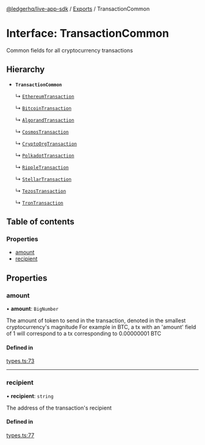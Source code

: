[@ledgerhq/live-app-sdk](../README.md) / [Exports](../modules.md) / TransactionCommon

# Interface: TransactionCommon

Common fields for all cryptocurrency transactions

## Hierarchy

- **`TransactionCommon`**

  ↳ [`EthereumTransaction`](EthereumTransaction.md)

  ↳ [`BitcoinTransaction`](BitcoinTransaction.md)

  ↳ [`AlgorandTransaction`](AlgorandTransaction.md)

  ↳ [`CosmosTransaction`](CosmosTransaction.md)

  ↳ [`CryptoOrgTransaction`](CryptoOrgTransaction.md)

  ↳ [`PolkadotTransaction`](PolkadotTransaction.md)

  ↳ [`RippleTransaction`](RippleTransaction.md)

  ↳ [`StellarTransaction`](StellarTransaction.md)

  ↳ [`TezosTransaction`](TezosTransaction.md)

  ↳ [`TronTransaction`](TronTransaction.md)

## Table of contents

### Properties

- [amount](TransactionCommon.md#amount)
- [recipient](TransactionCommon.md#recipient)

## Properties

### amount

• **amount**: `BigNumber`

The amount of token to send in the transaction, denoted in the smallest cryptocurrency's magnitude
For example in BTC, a tx with an 'amount' field of 1 will correspond to a tx corresponding to 0.00000001 BTC

#### Defined in

[types.ts:73](https://github.com/LedgerHQ/live-app-sdk/blob/d6e8ab1/src/types.ts#L73)

___

### recipient

• **recipient**: `string`

The address of the transaction's recipient

#### Defined in

[types.ts:77](https://github.com/LedgerHQ/live-app-sdk/blob/d6e8ab1/src/types.ts#L77)

